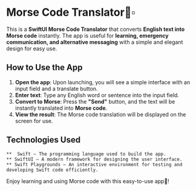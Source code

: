 # Morse Code Translator🔀▫

This is a **SwiftUI Morse Code Translator** that converts **English text into Morse code** instantly. 
The app is useful for **learning, emergency communication, and alternative messaging** with a simple and elegant design for easy use.

## How to Use the App

1. **Open the app**: Upon launching, you will see a simple interface with an input field and a translate button.  
2. **Enter text**: Type any English word or sentence into the input field.  
3. **Convert to Morse**: Press the **"Send"** button, and the text will be instantly translated into **Morse code**.  
4. **View the result**: The Morse code translation will be displayed on the screen for use.  
## Technologies Used
	**	Swift – The programming language used to build the app.
	** SwiftUI – A modern framework for designing the user interface.
	** Swift Playgrounds – An interactive environment for testing and developing Swift code efficiently.
Enjoy learning and using Morse code with this easy-to-use app🤍!
